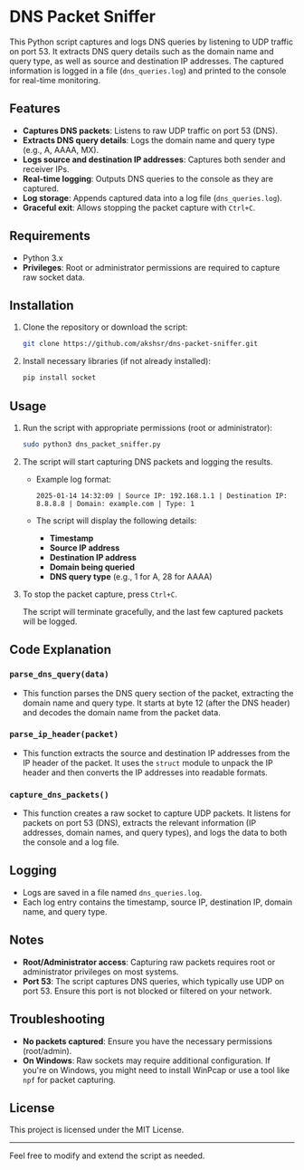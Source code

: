 # DNS Packet Sniffer

This Python script captures and logs DNS queries by listening to UDP traffic on port 53. It extracts DNS query details such as the domain name and query type, as well as source and destination IP addresses. The captured information is logged in a file (`dns_queries.log`) and printed to the console for real-time monitoring.

## Features

- **Captures DNS packets**: Listens to raw UDP traffic on port 53 (DNS).
- **Extracts DNS query details**: Logs the domain name and query type (e.g., A, AAAA, MX).
- **Logs source and destination IP addresses**: Captures both sender and receiver IPs.
- **Real-time logging**: Outputs DNS queries to the console as they are captured.
- **Log storage**: Appends captured data into a log file (`dns_queries.log`).
- **Graceful exit**: Allows stopping the packet capture with `Ctrl+C`.

## Requirements

- Python 3.x
- **Privileges**: Root or administrator permissions are required to capture raw socket data.

## Installation

1. Clone the repository or download the script:

    ```bash
    git clone https://github.com/akshsr/dns-packet-sniffer.git
    ```

2. Install necessary libraries (if not already installed):

    ```bash
    pip install socket
    ```

## Usage

1. Run the script with appropriate permissions (root or administrator):

    ```bash
    sudo python3 dns_packet_sniffer.py
    ```

2. The script will start capturing DNS packets and logging the results.

    - Example log format:

      ```
      2025-01-14 14:32:09 | Source IP: 192.168.1.1 | Destination IP: 8.8.8.8 | Domain: example.com | Type: 1
      ```

    - The script will display the following details:
      - **Timestamp**
      - **Source IP address**
      - **Destination IP address**
      - **Domain being queried**
      - **DNS query type** (e.g., 1 for A, 28 for AAAA)

3. To stop the packet capture, press `Ctrl+C`.

   The script will terminate gracefully, and the last few captured packets will be logged.

## Code Explanation

### `parse_dns_query(data)`
- This function parses the DNS query section of the packet, extracting the domain name and query type. It starts at byte 12 (after the DNS header) and decodes the domain name from the packet data.

### `parse_ip_header(packet)`
- This function extracts the source and destination IP addresses from the IP header of the packet. It uses the `struct` module to unpack the IP header and then converts the IP addresses into readable formats.

### `capture_dns_packets()`
- This function creates a raw socket to capture UDP packets. It listens for packets on port 53 (DNS), extracts the relevant information (IP addresses, domain names, and query types), and logs the data to both the console and a log file.

## Logging

- Logs are saved in a file named `dns_queries.log`.
- Each log entry contains the timestamp, source IP, destination IP, domain name, and query type.

## Notes

- **Root/Administrator access**: Capturing raw packets requires root or administrator privileges on most systems.
- **Port 53**: The script captures DNS queries, which typically use UDP on port 53. Ensure this port is not blocked or filtered on your network.

## Troubleshooting

- **No packets captured**: Ensure you have the necessary permissions (root/admin).
- **On Windows**: Raw sockets may require additional configuration. If you're on Windows, you might need to install WinPcap or use a tool like `npf` for packet capturing.

## License

This project is licensed under the MIT License.

---

Feel free to modify and extend the script as needed.
